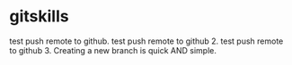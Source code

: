 # gitskills
test push remote to github.
test push remote to github 2.
test push remote to github 3.
Creating a new branch is quick AND simple.
